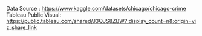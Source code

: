 Data Source : https://www.kaggle.com/datasets/chicago/chicago-crime
Tableau Public Visual: https://public.tableau.com/shared/J3QJS8ZBW?:display_count=n&:origin=viz_share_link
